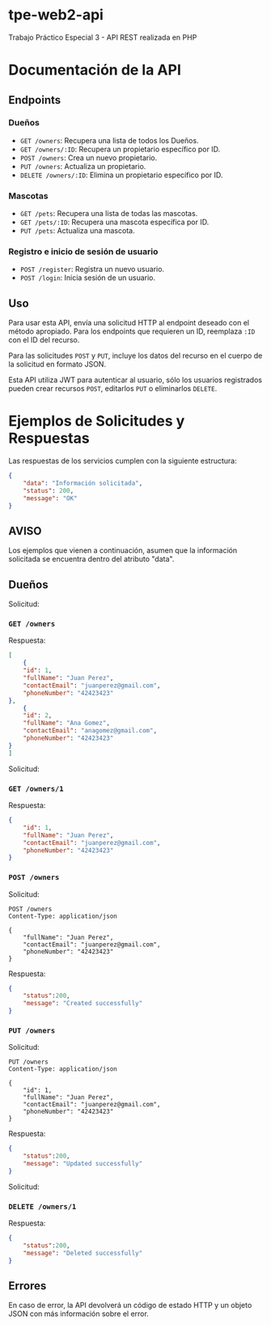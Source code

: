 # tpe-web2-api
Trabajo Práctico Especial 3 - API REST realizada en PHP

# Documentación de la API

## Endpoints

### Dueños

- `GET /owners`: Recupera una lista de todos los Dueños.
- `GET /owners/:ID`: Recupera un propietario específico por ID.
- `POST /owners`: Crea un nuevo propietario.
- `PUT /owners`: Actualiza un propietario.
- `DELETE /owners/:ID`: Elimina un propietario específico por ID.

### Mascotas

- `GET /pets`: Recupera una lista de todas las mascotas.
- `GET /pets/:ID`: Recupera una mascota específica por ID.
- `PUT /pets`: Actualiza una mascota.

### Registro e inicio de sesión de usuario

- `POST /register`: Registra un nuevo usuario.
- `POST /login`: Inicia sesión de un usuario.

## Uso

Para usar esta API, envía una solicitud HTTP al endpoint deseado con el método apropiado. Para los endpoints que requieren un ID, reemplaza `:ID` con el ID del recurso.

Para las solicitudes `POST` y `PUT`, incluye los datos del recurso en el cuerpo de la solicitud en formato JSON.

Esta API utiliza JWT para autenticar al usuario, sólo los usuarios registrados pueden crear recursos `POST`, editarlos `PUT` o eliminarlos `DELETE`.

# Ejemplos de Solicitudes y Respuestas

Las respuestas de los servicios cumplen con la siguiente estructura:

```json
{
    "data": "Información solicitada",
    "status": 200,
    "message": "OK"
}
```

## AVISO
Los ejemplos que vienen a continuación, asumen que la información solicitada se encuentra dentro del atributo "data".

## Dueños

Solicitud:

### `GET /owners`

Respuesta:
```json
[
    {
    "id": 1,
    "fullName": "Juan Perez",
    "contactEmail": "juanperez@gmail.com",
    "phoneNumber": "42423423"
},
    {
    "id": 2,
    "fullName": "Ana Gomez",
    "contactEmail": "anagomez@gmail.com",
    "phoneNumber": "42423423"
}
]
```

Solicitud:

### `GET /owners/1`

Respuesta:
```json
{
    "id": 1,
    "fullName": "Juan Perez",
    "contactEmail": "juanperez@gmail.com",
    "phoneNumber": "42423423"
}
```

### `POST /owners`

Solicitud:
```http
POST /owners
Content-Type: application/json

{
    "fullName": "Juan Perez",
    "contactEmail": "juanperez@gmail.com",
    "phoneNumber": "42423423"
}
```

Respuesta:

```json
{
    "status":200,
    "message": "Created successfully"
}
```

### `PUT /owners`

Solicitud:
```http
PUT /owners
Content-Type: application/json

{
    "id": 1,
    "fullName": "Juan Perez",
    "contactEmail": "juanperez@gmail.com",
    "phoneNumber": "42423423"
}
```

Respuesta:

```json
{
    "status":200,
    "message": "Updated successfully"
}
```

Solicitud:

### `DELETE /owners/1`

Respuesta:
```json
{
    "status":200,
    "message": "Deleted successfully"
}
```

## Errores

En caso de error, la API devolverá un código de estado HTTP y un objeto JSON con más información sobre el error.